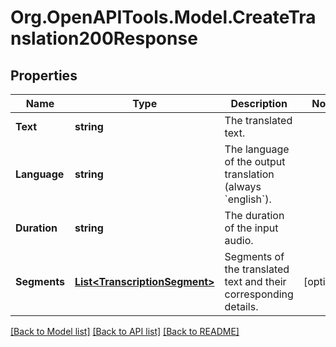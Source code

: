 # Org.OpenAPITools.Model.CreateTranslation200Response

## Properties

Name | Type | Description | Notes
------------ | ------------- | ------------- | -------------
**Text** | **string** | The translated text. | 
**Language** | **string** | The language of the output translation (always &#x60;english&#x60;). | 
**Duration** | **string** | The duration of the input audio. | 
**Segments** | [**List&lt;TranscriptionSegment&gt;**](TranscriptionSegment.md) | Segments of the translated text and their corresponding details. | [optional] 

[[Back to Model list]](../README.md#documentation-for-models) [[Back to API list]](../README.md#documentation-for-api-endpoints) [[Back to README]](../README.md)

